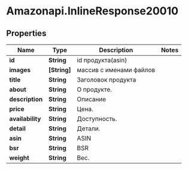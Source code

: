 # Amazonapi.InlineResponse20010

## Properties

Name | Type | Description | Notes
------------ | ------------- | ------------- | -------------
**id** | **String** | id продукта(asin) | 
**images** | **[String]** | массив с именами файлов | 
**title** | **String** | Заголовок продукта | 
**about** | **String** | О продукте. | 
**description** | **String** | Описание | 
**price** | **String** | Цена. | 
**availability** | **String** | Доступность. | 
**detail** | **String** | Детали. | 
**asin** | **String** | ASIN | 
**bsr** | **String** | BSR | 
**weight** | **String** | Вес. | 


